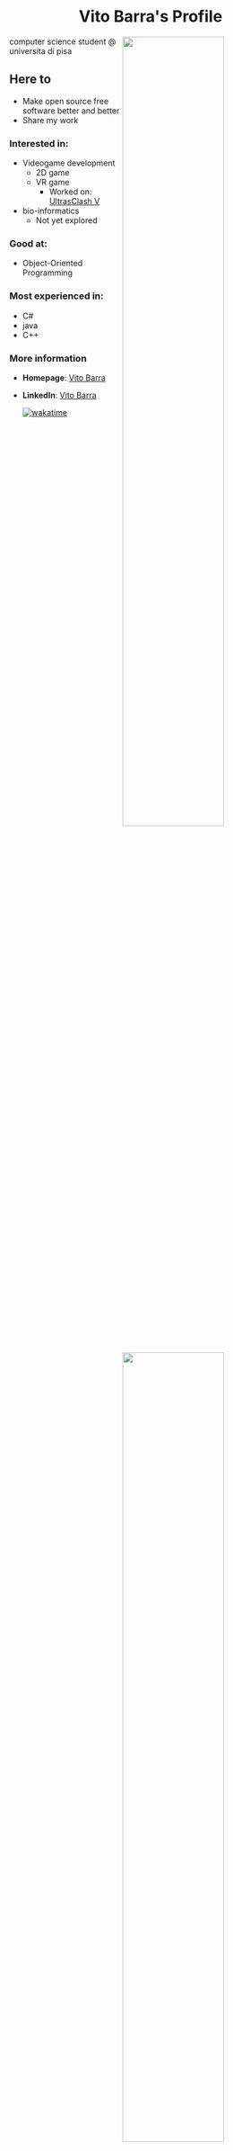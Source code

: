 
<h1 align="center"> Vito Barra's Profile</h1>

<div>
<a href="https://github.com/vitoBarra">
<img
  src="https://github-readme-stats.vercel.app/api?username=VitoBarra&theme=radical&show_icons=true&count_private=true"
  align="right"
  width="60%"
/>
<img
  src="https://github-readme-streak-stats.herokuapp.com/?user=VitoBarra&theme=radical"
  align="right"
  width="60%"
/>
  
<img
  src="https://github-readme-stats.vercel.app/api/top-langs/?username=VitoBarra&theme=radical&layout=compact&exclude_repo=UniPi-Appunti&langs_count=6&hide=HTML,css"
  align="right"
  width="60%"
/>
  
</a>

computer science student @ universita di pisa
  
## Here to 
  * Make open source free software better and better
  * Share my work

### Interested in:
  * Videogame development
    * 2D game
    * VR game
      * Worked on: [UltrasClash V](https://www.youtube.com/watch?v=O0GRWYXFsw0) 
  * bio-informatics
    * Not yet explored

  
### Good at:
  * Object-Oriented Programming  
  
### Most experienced in:
  * C#
  * java
  * C++


### More information

- **Homepage**: [Vito Barra](https://github.com/VitoBarra)
- **LinkedIn**: [Vito Barra](https://www.linkedin.com/in/vito-barra-1686b2235/)

  [![wakatime](https://wakatime.com/badge/user/385592bd-f5cc-4723-b489-324e1b591ca2.svg)](https://wakatime.com/@385592bd-f5cc-4723-b489-324e1b591ca2)
  

</div>
